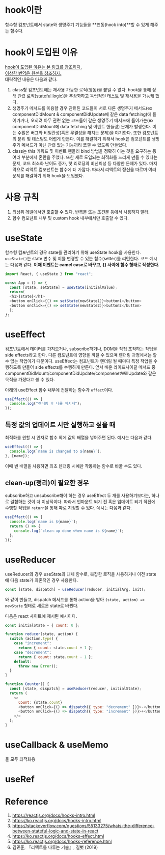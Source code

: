 # hook이란

함수형 컴포넌트에서 state와 생명주기 기능들을 **연동(hook into)**할 수 있게 해주는 함수다.

# hook이 도입된 이유

[hook이 도입된 이유는 본 링크를 참조하자.](#https://ko.reactjs.org/docs/hooks-intro.html)  
[이상한 번역은 원본을 참조하자.](#https://reactjs.org/docs/hooks-intro.html)  
대략적인 내용은 다음과 같다.

1. class형 컴포넌트에는 재사용 가능한 로직(행동)을 붙일 수 없다. hook을 통해 상태 관련 로직([stateful logic](#https://stackoverflow.com/questions/55133275/whats-the-difference-between-stateful-logic-and-state-in-react))을 추상화하고 독립적인 테스트 및 재사용을 가능케 했다.
2. 생명주기 메서드를 이용할 경우 관련된 코드들이 서로 다른 생명주기 메서드(ex componentDidMount & componentDidUpdate에 같은 data fetching)에 들어가거나, 오히려 아무 관련 없는 코드들이 같은 생명주기 메서드에 들어가는(ex componentDidMount에 data fetching 및 이벤트 핸들링) 문제가 발생한다. 이는 수많은 버그와 비일관성(혹은 무결성을 해치는 문제)을 야기한다. 또한 컴포넌트의 분리 및 테스팅도 어렵게 만든다. 이를 해결하기 위해서 hook은 컴포넌트를 생명주기 메서드가 아닌 관련 있는 기능끼리 쪼갤 수 있도록 만들었다.
3. class는 this 키워드 및 이벤트 헨들러 bind 방법을 정확히 아는 것을 요구하는 등 여러 부분에서 혼란을 주었다. 또한 새로 도입되는 최적화를 느리게 만들 수 있다는 문제, 코드 최소화 난이도 증가, 핫 리로딩의 비신뢰성 등 다양한 문제가 있다. 마지막으로 리액트 컴포넌트는 함수에 더 가깝다. 따라서 리액트의 정신을 따르며 여러 문제를 해결하기 위해 hook을 도입했다.

# 사용 규칙

1. 최상위 레벨에서만 호출할 수 있다. 반복문 또는 조건문 등에서 사용하지 말라.
2. 함수 컴포넌트 내부 및 custom hook 내부에서만 호출할 수 있다.

# useState

함수형 컴포넌트의 경우 state를 관리하기 위해 useState hook을 사용한다. `useState()`는 state 변수 및 이를 변경할 수 있는 함수(setter)를 리턴한다. 코드 예시는 다음과 같다. **이때 이벤트는 camel case로 바꾸고, {} 사이에 함수 형태로 작성한다.**

```js
import React, { useState } from "react";

const App = () => {
  const [state, setState] = useState(initialValue);
  return(
  <h1>{state}</h1>
  <button onClick={() => setState(newState1)}>button1</button>
  <button onClick={() => setState(newState2)}>button2</button>
  );
};
```

# useEffect

컴포넌트에서 데이터를 가져오거나, subscribe하거나, DOM을 직접 조작하는 작업을 side effects라고 한다. 다른 컴포넌트에 영향을 끼칠 수 있으며 렌더링 과정에서는 할 수 없는 작업이기 때문이다. useEffect는 컴포넌트가 렌더링 될 때마다 특정 작업을 수행하도록 만들어 side effects를 수행하게 만든다. 앞서 배운 라이프사이클 메서드 중 componentDidMount/componentDidUpdate/componenetWillUpdate와 같은 목적을 가졌다고 볼 수 있다.

아래의 useEffect 함수 내부에 전달하는 함수가 `effect`이다.

```js
useEffect(() => {
  console.log("렌더링 후 나올 메시지");
});
```

## 특정 값의 업데이트 시만 실행하고 싶을 때

최적화를 원할 시 인자로 함수 외에 값의 배열을 넣어주면 된다. 예시는 다음과 같다.

```js
useEffect(() => {
  console.log(`name is changed to ${name}`);
}, [name]);
```

이때 빈 배열을 사용하면 최초 렌더링 시에만 작동하는 함수로 바꿀 수도 있다.

## clean-up(정리)이 필요한 경우

subscribe하고 unsubscribe해야 하는 경우 useEffect 두 개를 사용하기보다는, 하나로 결합하는 것이 더 이상적이다. 따라서 언마운트 되기 전 혹은 업데이트 되기 직전에 수행할 작업을 `return`을 통해 따로 지정할 수 있다. 예시는 다음과 같다.

```js
useEffect(() => {
  console.log(`name is ${name}`);
  return () => {
    console.log(`clean-up done when name is ${name}`);
  };
});
```

# useReducer

useReducer의 경우 useState의 대체 함수로, 복잡한 로직을 사용하거나 이전 state에 다음 state가 의존적인 경우 사용한다.

```js
const [state, dispatch] = useReducer(reducer, initialArg, init);
```

와 같이 만들고, dispatch 메서드를 통해 action을 받아 `(state, action) => newState` 형태로 새로운 state로 바뀐다.

다음은 react 사이트에 제시된 예시이다.

```js
const initialState = { count: 0 };

function reducer(state, action) {
  switch (action.type) {
    case "increment":
      return { count: state.count + 1 };
    case "decrement":
      return { count: state.count - 1 };
    default:
      throw new Error();
  }
}

function Counter() {
  const [state, dispatch] = useReducer(reducer, initialState);
  return (
    <>
      Count: {state.count}
      <button onClick={() => dispatch({ type: "decrement" })}>-</button>
      <button onClick={() => dispatch({ type: "increment" })}>+</button>
    </>
  );
}
```

# useCallback & useMemo

둘 모두 최적화용

# useRef

# Reference

1. https://reactjs.org/docs/hooks-intro.html
2. https://ko.reactjs.org/docs/hooks-intro.html
3. https://stackoverflow.com/questions/55133275/whats-the-difference-between-stateful-logic-and-state-in-react
4. https://ko.reactjs.org/docs/hooks-effect.html
5. https://ko.reactjs.org/docs/hooks-reference.html
6. 김민준, 『리액트를 다루는 기술』, 길벗 (2019)
